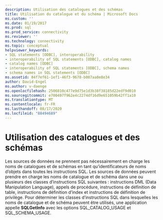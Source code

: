 ```yaml
---
description: Utilisation des catalogues et des schémas
title: Utilisation du catalogue et du schéma | Microsoft Docs
ms.custom: ''
ms.date: 01/19/2017
ms.prod: sql
ms.prod_service: connectivity
ms.reviewer: ''
ms.technology: connectivity
ms.topic: conceptual
helpviewer_keywords:
- SQL statements [ODBC], interoperability
- interoperability of SQL statements [ODBC], catalog names
- catalog names [ODBC]
- interoperability of SQL statements [ODBC], schema names
- schema names in SQL statements [ODBC]
ms.assetid: 84f7ef61-1ef1-46f3-9678-b087aa8e8e34
author: David-Engel
ms.author: v-daenge
ms.openlocfilehash: 2506810c477e9d75e1d3b38f38185d22edf9d010
ms.sourcegitcommit: e700497f962e4c2274df16d9e651059b42ff1a10
ms.translationtype: MT
ms.contentlocale: fr-FR
ms.lasthandoff: 08/17/2020
ms.locfileid: "88494689"
---
```

# <a name="catalog-and-schema-usage"></a>Utilisation des catalogues et des schémas
Les sources de données ne prennent pas nécessairement en charge les noms de catalogues et de schémas en tant qu’identificateurs de noms d’objets dans toutes les instructions SQL. Les sources de données peuvent prendre en charge les noms de catalogue et de schéma dans une ou plusieurs des classes d’instructions SQL suivantes : instructions DML (Data Manipulation Language), appels de procédure, instructions de définition de table, instructions de définition d’index et instructions de définition de privilège. Pour déterminer les classes d’instructions SQL dans lesquelles les noms de catalogue et de schéma peuvent être utilisés, une application appelle **SQLGetInfo** avec les options SQL_CATALOG_USAGE et SQL_SCHEMA_USAGE.
